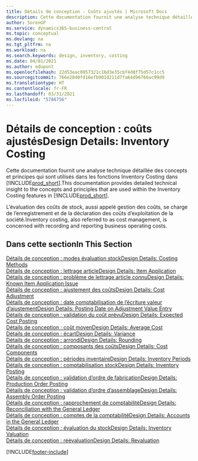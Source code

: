 ```yaml
---
title: Détails de conception - Coûts ajustés | Microsoft Docs
description: Cette documentation fournit une analyse technique détaillée des concepts et principes qui sont utilisés dans les fonctions Inventory Costing dans Business Central.
author: SorenGP
ms.service: dynamics365-business-central
ms.topic: conceptual
ms.devlang: na
ms.tgt_pltfrm: na
ms.workload: na
ms.search.keywords: design, inventory, costing
ms.date: 04/01/2021
ms.author: edupont
ms.openlocfilehash: 22d53eac0957321c16d3e35cbf4d8f75d57c1cc5
ms.sourcegitcommit: 766e2840fd16efb901d211d7fa64d96766ac99d9
ms.translationtype: HT
ms.contentlocale: fr-FR
ms.lasthandoff: 03/31/2021
ms.locfileid: "5786756"
---
```

# <a name="design-details-inventory-costing"></a><span data-ttu-id="81f8e-103">Détails de conception : coûts ajustés</span><span class="sxs-lookup"><span data-stu-id="81f8e-103">Design Details: Inventory Costing</span></span>
<span data-ttu-id="81f8e-104">Cette documentation fournit une analyse technique détaillée des concepts et principes qui sont utilisés dans les fonctions Inventory Costing dans [!INCLUDE[prod_short](includes/prod_short.md)].</span><span class="sxs-lookup"><span data-stu-id="81f8e-104">This documentation provides detailed technical insight to the concepts and principles that are used within the Inventory Costing features in [!INCLUDE[prod_short](includes/prod_short.md)].</span></span>  

<span data-ttu-id="81f8e-105">L’évaluation des coûts de stock, aussi appelé gestion des coûts, se charge de l’enregistrement et de la déclaration des coûts d’exploitation de la société.</span><span class="sxs-lookup"><span data-stu-id="81f8e-105">Inventory costing, also referred to as cost management, is concerned with recording and reporting business operating costs.</span></span>  

## <a name="in-this-section"></a><span data-ttu-id="81f8e-106">Dans cette section</span><span class="sxs-lookup"><span data-stu-id="81f8e-106">In This Section</span></span>  
[<span data-ttu-id="81f8e-107">Détails de conception : modes évaluation stock</span><span class="sxs-lookup"><span data-stu-id="81f8e-107">Design Details: Costing Methods</span></span>](design-details-costing-methods.md)  
[<span data-ttu-id="81f8e-108">Détails de conception : lettrage article</span><span class="sxs-lookup"><span data-stu-id="81f8e-108">Design Details: Item Application</span></span>](design-details-item-application.md)  
[<span data-ttu-id="81f8e-109">Détails de conception : problème de lettrage article connu</span><span class="sxs-lookup"><span data-stu-id="81f8e-109">Design Details: Known Item Application Issue</span></span>](design-details-inventory-zero-level-open-item-ledger-entries.md)  
[<span data-ttu-id="81f8e-110">Détails de conception : ajustement des coûts</span><span class="sxs-lookup"><span data-stu-id="81f8e-110">Design Details: Cost Adjustment</span></span>](design-details-cost-adjustment.md)  
[<span data-ttu-id="81f8e-111">Détails de conception : date comptabilisation de l’écriture valeur d’ajustement</span><span class="sxs-lookup"><span data-stu-id="81f8e-111">Design Details: Posting Date on Adjustment Value Entry</span></span>](design-details-inventory-adjustment-value-entry-posting-date.md)  
[<span data-ttu-id="81f8e-112">Détails de conception : validation du coût prévu</span><span class="sxs-lookup"><span data-stu-id="81f8e-112">Design Details: Expected Cost Posting</span></span>](design-details-expected-cost-posting.md)  
[<span data-ttu-id="81f8e-113">Détails de conception : coût moyen</span><span class="sxs-lookup"><span data-stu-id="81f8e-113">Design Details: Average Cost</span></span>](design-details-average-cost.md)  
[<span data-ttu-id="81f8e-114">Détails de conception : écart</span><span class="sxs-lookup"><span data-stu-id="81f8e-114">Design Details: Variance</span></span>](design-details-variance.md)  
[<span data-ttu-id="81f8e-115">Détails de conception : arrondi</span><span class="sxs-lookup"><span data-stu-id="81f8e-115">Design Details: Rounding</span></span>](design-details-rounding.md)  
[<span data-ttu-id="81f8e-116">Détails de conception : composants des coûts</span><span class="sxs-lookup"><span data-stu-id="81f8e-116">Design Details: Cost Components</span></span>](design-details-cost-components.md)  
[<span data-ttu-id="81f8e-117">Détails de conception : périodes inventaire</span><span class="sxs-lookup"><span data-stu-id="81f8e-117">Design Details: Inventory Periods</span></span>](design-details-inventory-periods.md)  
[<span data-ttu-id="81f8e-118">Détails de conception : comptabilisation stock</span><span class="sxs-lookup"><span data-stu-id="81f8e-118">Design Details: Inventory Posting</span></span>](design-details-inventory-posting.md)  
[<span data-ttu-id="81f8e-119">Détails de conception : validation d’ordre de fabrication</span><span class="sxs-lookup"><span data-stu-id="81f8e-119">Design Details: Production Order Posting</span></span>](design-details-production-order-posting.md)  
[<span data-ttu-id="81f8e-120">Détails de conception : validation d’ordre d’assemblage</span><span class="sxs-lookup"><span data-stu-id="81f8e-120">Design Details: Assembly Order Posting</span></span>](design-details-assembly-order-posting.md)  
[<span data-ttu-id="81f8e-121">Détails de conception : rapprochement de comptabilité</span><span class="sxs-lookup"><span data-stu-id="81f8e-121">Design Details: Reconciliation with the General Ledger</span></span>](design-details-reconciliation-with-the-general-ledger.md)  
[<span data-ttu-id="81f8e-122">Détails de conception : comptes de la comptabilité</span><span class="sxs-lookup"><span data-stu-id="81f8e-122">Design Details: Accounts in the General Ledger</span></span>](design-details-accounts-in-the-general-ledger.md)  
[<span data-ttu-id="81f8e-123">Détails de conception : évaluation du stock</span><span class="sxs-lookup"><span data-stu-id="81f8e-123">Design Details: Inventory Valuation</span></span>](design-details-inventory-valuation.md)  
[<span data-ttu-id="81f8e-124">Détails de conception : réévaluation</span><span class="sxs-lookup"><span data-stu-id="81f8e-124">Design Details: Revaluation</span></span>](design-details-revaluation.md)


[!INCLUDE[footer-include](includes/footer-banner.md)]